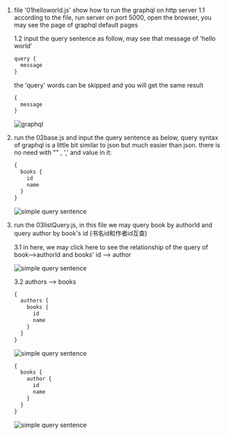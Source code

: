 1.  file '01helloworld.js' show how to run the graphql on http server
    1.1 according to the file, run server on port 5000, open the browser, you may see the page of graphql default pages

    1.2 input the query sentence as follow, may see that message of 'hello world'
    ```js 
    query {
      message
    }
    ```
    the 'query' words can be skipped and you will get the same result
    ```js
    {
      message
    }
    ```
    ![graphql](https://raw.githubusercontent.com/ys558/js-simple-demo/master/04-graphql-learn/img-MD/1.2.png)

2. run the 02base.js and input the query sentence as below,  query syntax of graphql is a little bit similar to json but much easier than json. there is no need with "" , ',' and value in it:
    ```js
    {
      books {
        id
        name
      }
    }
    ```
    ![simple query sentence](https://raw.githubusercontent.com/ys558/js-simple-demo/master/04-graphql-learn/img-MD/2.png)

3. run the 03listQuery.js, in this file we may query book by authorId and query author by book's id (书名id和作者id互查)
    
    3.1 in here, we may click here to see the relationship of the query of book-->authorId and books' id --> author

    ![simple query sentence](https://raw.githubusercontent.com/ys558/js-simple-demo/master/04-graphql-learn/img-MD/3.1.gif)

    3.2 authors --> books
    ```js
    {
      authors {
        books {
          id
          name
        }
      }
    }
    ```
    
    ![simple query sentence](https://raw.githubusercontent.com/ys558/js-simple-demo/master/04-graphql-learn/img-MD/3.3.gif)

    ```js
    {
      books {
        author {
          id
          name
        }
      }
    }
    ```
    ![simple query sentence](https://raw.githubusercontent.com/ys558/js-simple-demo/master/04-graphql-learn/img-MD/3.2.gif)
